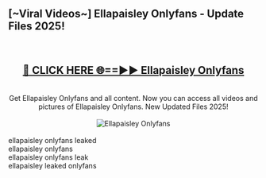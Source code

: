 <h2>[~Viral Videos~] Ellapaisley Onlyfans - Update Files 2025!</h2>
<br>
<div align="center">
<h2><a href="https://betterlinks.top/A2PfLJ" rel="nofollow">🔴 CLICK HERE 🌐==►► Ellapaisley Onlyfans</a></h2>
<br>
Get Ellapaisley Onlyfans and all content. Now you can access all videos and pictures of Ellapaisley Onlyfans. New Updated Files 2025!
<br>
<br>
<a href="https://betterlinks.top/A2PfLJ" rel="nofollow" data-target="animated-image.originalLink"><img src="https://i.ibb.co.com/WyWwxjT/player-gif2.gif" alt="Ellapaisley Onlyfans" style="max-width: 100%; display: inline-block;" data-target="animated-image.originalImage"></a>
</div>
<br>
ellapaisley onlyfans leaked<br>
ellapaisley onlyfans<br>
ellapaisley onlyfans leak<br>
ellapaisley leaked onlyfans